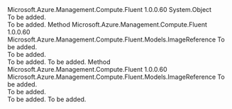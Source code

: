 <Type Name="VirtualMachineImageEnumExtensions" FullName="Microsoft.Azure.Management.Compute.Fluent.VirtualMachineImageEnumExtensions">
  <TypeSignature Language="C#" Value="public static class VirtualMachineImageEnumExtensions" />
  <TypeSignature Language="ILAsm" Value=".class public auto ansi abstract sealed beforefieldinit VirtualMachineImageEnumExtensions extends System.Object" />
  <TypeSignature Language="DocId" Value="T:Microsoft.Azure.Management.Compute.Fluent.VirtualMachineImageEnumExtensions" />
  <TypeSignature Language="VB.NET" Value="Public Module VirtualMachineImageEnumExtensions" />
  <TypeSignature Language="F#" Value="type VirtualMachineImageEnumExtensions = class" />
  <AssemblyInfo>
    <AssemblyName>Microsoft.Azure.Management.Compute.Fluent</AssemblyName>
    <AssemblyVersion>1.0.0.60</AssemblyVersion>
  </AssemblyInfo>
  <Base>
    <BaseTypeName>System.Object</BaseTypeName>
  </Base>
  <Interfaces />
  <Docs>
    <summary>To be added.</summary>
    <remarks>To be added.</remarks>
  </Docs>
  <Members>
    <Member MemberName="ImageReference">
      <MemberSignature Language="C#" Value="public static Microsoft.Azure.Management.Compute.Fluent.Models.ImageReference ImageReference (this Microsoft.Azure.Management.Compute.Fluent.KnownLinuxVirtualMachineImage image);" />
      <MemberSignature Language="ILAsm" Value=".method public static hidebysig class Microsoft.Azure.Management.Compute.Fluent.Models.ImageReference ImageReference(valuetype Microsoft.Azure.Management.Compute.Fluent.KnownLinuxVirtualMachineImage image) cil managed" />
      <MemberSignature Language="DocId" Value="M:Microsoft.Azure.Management.Compute.Fluent.VirtualMachineImageEnumExtensions.ImageReference(Microsoft.Azure.Management.Compute.Fluent.KnownLinuxVirtualMachineImage)" />
      <MemberSignature Language="VB.NET" Value="&lt;Extension()&gt;&#xA;Public Function ImageReference (image As KnownLinuxVirtualMachineImage) As ImageReference" />
      <MemberSignature Language="F#" Value="static member ImageReference : Microsoft.Azure.Management.Compute.Fluent.KnownLinuxVirtualMachineImage -&gt; Microsoft.Azure.Management.Compute.Fluent.Models.ImageReference" Usage="Microsoft.Azure.Management.Compute.Fluent.VirtualMachineImageEnumExtensions.ImageReference image" />
      <MemberType>Method</MemberType>
      <AssemblyInfo>
        <AssemblyName>Microsoft.Azure.Management.Compute.Fluent</AssemblyName>
        <AssemblyVersion>1.0.0.60</AssemblyVersion>
      </AssemblyInfo>
      <ReturnValue>
        <ReturnType>Microsoft.Azure.Management.Compute.Fluent.Models.ImageReference</ReturnType>
      </ReturnValue>
      <Parameters>
        <Parameter Name="image" Type="Microsoft.Azure.Management.Compute.Fluent.KnownLinuxVirtualMachineImage" RefType="this" />
      </Parameters>
      <Docs>
        <param name="image">To be added.</param>
        <summary>To be added.</summary>
        <returns>To be added.</returns>
        <remarks>To be added.</remarks>
      </Docs>
    </Member>
    <Member MemberName="ImageReference">
      <MemberSignature Language="C#" Value="public static Microsoft.Azure.Management.Compute.Fluent.Models.ImageReference ImageReference (this Microsoft.Azure.Management.Compute.Fluent.KnownWindowsVirtualMachineImage image);" />
      <MemberSignature Language="ILAsm" Value=".method public static hidebysig class Microsoft.Azure.Management.Compute.Fluent.Models.ImageReference ImageReference(valuetype Microsoft.Azure.Management.Compute.Fluent.KnownWindowsVirtualMachineImage image) cil managed" />
      <MemberSignature Language="DocId" Value="M:Microsoft.Azure.Management.Compute.Fluent.VirtualMachineImageEnumExtensions.ImageReference(Microsoft.Azure.Management.Compute.Fluent.KnownWindowsVirtualMachineImage)" />
      <MemberSignature Language="VB.NET" Value="&lt;Extension()&gt;&#xA;Public Function ImageReference (image As KnownWindowsVirtualMachineImage) As ImageReference" />
      <MemberSignature Language="F#" Value="static member ImageReference : Microsoft.Azure.Management.Compute.Fluent.KnownWindowsVirtualMachineImage -&gt; Microsoft.Azure.Management.Compute.Fluent.Models.ImageReference" Usage="Microsoft.Azure.Management.Compute.Fluent.VirtualMachineImageEnumExtensions.ImageReference image" />
      <MemberType>Method</MemberType>
      <AssemblyInfo>
        <AssemblyName>Microsoft.Azure.Management.Compute.Fluent</AssemblyName>
        <AssemblyVersion>1.0.0.60</AssemblyVersion>
      </AssemblyInfo>
      <ReturnValue>
        <ReturnType>Microsoft.Azure.Management.Compute.Fluent.Models.ImageReference</ReturnType>
      </ReturnValue>
      <Parameters>
        <Parameter Name="image" Type="Microsoft.Azure.Management.Compute.Fluent.KnownWindowsVirtualMachineImage" RefType="this" />
      </Parameters>
      <Docs>
        <param name="image">To be added.</param>
        <summary>To be added.</summary>
        <returns>To be added.</returns>
        <remarks>To be added.</remarks>
      </Docs>
    </Member>
  </Members>
</Type>
